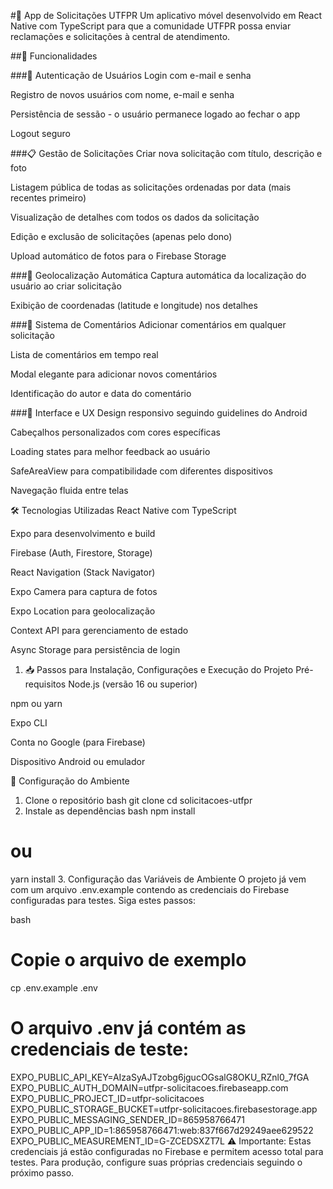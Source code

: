 #📱 App de Solicitações UTFPR
Um aplicativo móvel desenvolvido em React Native com TypeScript para que a comunidade UTFPR possa enviar reclamações e solicitações à central de atendimento.

##🚀 Funcionalidades

###🔐 Autenticação de Usuários
Login com e-mail e senha

Registro de novos usuários com nome, e-mail e senha

Persistência de sessão - o usuário permanece logado ao fechar o app

Logout seguro

###📋 Gestão de Solicitações
Criar nova solicitação com título, descrição e foto

Listagem pública de todas as solicitações ordenadas por data (mais recentes primeiro)

Visualização de detalhes com todos os dados da solicitação

Edição e exclusão de solicitações (apenas pelo dono)

Upload automático de fotos para o Firebase Storage

###📍 Geolocalização Automática
Captura automática da localização do usuário ao criar solicitação

Exibição de coordenadas (latitude e longitude) nos detalhes

###💬 Sistema de Comentários
Adicionar comentários em qualquer solicitação

Lista de comentários em tempo real

Modal elegante para adicionar novos comentários

Identificação do autor e data do comentário

###🎨 Interface e UX
Design responsivo seguindo guidelines do Android

Cabeçalhos personalizados com cores específicas

Loading states para melhor feedback ao usuário

SafeAreaView para compatibilidade com diferentes dispositivos

Navegação fluida entre telas

🛠 Tecnologias Utilizadas
React Native com TypeScript

Expo para desenvolvimento e build

Firebase (Auth, Firestore, Storage)

React Navigation (Stack Navigator)

Expo Camera para captura de fotos

Expo Location para geolocalização

Context API para gerenciamento de estado

Async Storage para persistência de login

1. 📥 Passos para Instalação, Configurações e Execução do Projeto
Pré-requisitos
Node.js (versão 16 ou superior)

npm ou yarn

Expo CLI

Conta no Google (para Firebase)

Dispositivo Android ou emulador

🔧 Configuração do Ambiente
1. Clone o repositório
bash
git clone <url-do-repositorio>
cd solicitacoes-utfpr
2. Instale as dependências
bash
npm install
# ou
yarn install
3. Configuração das Variáveis de Ambiente
O projeto já vem com um arquivo .env.example contendo as credenciais do Firebase configuradas para testes. Siga estes passos:

bash
# Copie o arquivo de exemplo
cp .env.example .env

# O arquivo .env já contém as credenciais de teste:
EXPO_PUBLIC_API_KEY=AIzaSyAJTzobg6jgucOGsalG8OKU_RZnl0_7fGA
EXPO_PUBLIC_AUTH_DOMAIN=utfpr-solicitacoes.firebaseapp.com
EXPO_PUBLIC_PROJECT_ID=utfpr-solicitacoes
EXPO_PUBLIC_STORAGE_BUCKET=utfpr-solicitacoes.firebasestorage.app
EXPO_PUBLIC_MESSAGING_SENDER_ID=865958766471
EXPO_PUBLIC_APP_ID=1:865958766471:web:837f667d29249aee629522
EXPO_PUBLIC_MEASUREMENT_ID=G-ZCEDSXZT7L
⚠️ Importante: Estas credenciais já estão configuradas no Firebase e permitem acesso total para testes. Para produção, configure suas próprias credenciais seguindo o próximo passo.
